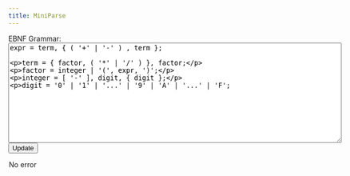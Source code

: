 ```yaml
---
title: MiniParse
---
```


<form id="form">
<label for="grammar">EBNF Grammar:</label><br>
<textarea name="grammar" id="grammar" style="width:50em;height:15em">
expr = term, { ( '+' | '-' ) , term };

term = { factor, ( '*' | '/' ) }, factor;

factor = integer | '(', expr, ')';

integer = [ '-' ], digit, { digit };

digit = '0' | '1' | '...' | '9' | 'A' | '...' | 'F';
</textarea><br>
<input id="update" type="button" value="Update"/></form>

<img id="draw" src="data:image/gif;base64,R0lGODlhAQABAAAAACH5BAEKAAEALAAAAAABAAEAAAICTAEAOw==" alt="A grammar"/><span id="error">No error</span>

<script type="text/javascript" >
    $("#draw").error(
        function(eventObject) {
            // @todo Retrieve the data returned with the 400 error and use it to tell where the syntax error is.
            $("#draw").hide();
            $("#error").html('There is a syntax error somewhere but I\'m not yet able to tell you where... You may want to see <a href="' + $("#draw").attr("src") + '">the raw error</a>.');
            $("#error").show();
        }
    );

    $("#draw").load(
        function(eventObject) {
            $("#draw").show();
            $("#error").hide();
        }
    );

    function updateImage() {
        $("#draw").hide();
        $("#error").hide();
        $("#draw").attr("src", "http://dyn.vincent-jacques.net/miniparse/draw?" + $("#form").serialize());
        return true;
    }
    $("#update").click(updateImage);

    updateImage();
</script>
